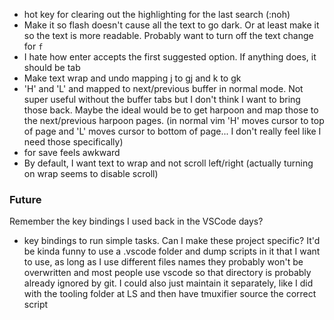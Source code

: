 - hot key for clearing out the highlighting for the last search (:noh)
- Make it so flash doesn't cause all the text to go dark. Or at least make it so the text is more readable. Probably want to turn off the text change for `f`
- I hate how enter accepts the first suggested option. If anything does, it should be tab
- Make text wrap and undo mapping j to gj and k to gk
- 'H' and 'L' and mapped to next/previous buffer in normal mode. Not super useful without the buffer tabs but I don't think I want to bring those back. Maybe the ideal would be to get harpoon and map those to the next/previous harpoon pages. (in normal vim 'H' moves cursor to top of page and 'L' moves cursor to bottom of page... I don't really feel like I need those specifically)
- <c-s>for save feels awkward
- By default, I want text to wrap and not scroll left/right (actually turning on wrap seems to disable scroll)


### Future
Remember the key bindings I used back in the VSCode days?
- key bindings to run simple tasks. Can I make these project specific? It'd be kinda funny to use a .vscode folder and dump scripts in it that I want to use, as long as I use different files names they probably won't be overwritten and most people use vscode so that directory is probably already ignored by git. I could also just maintain it separately, like I did with the tooling folder at LS and then have tmuxifier source the correct script
